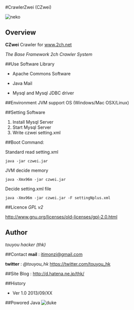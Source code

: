 #CrawlerZwei (CZwei)

![neko](http://cdn-ak.f.st-hatena.com/images/fotolife/t/thk/20130915/20130915193049.jpg)


## Overview


**CZwei** Crawler for www.2ch.net 

*The Base Framework 2ch Crawler System*


##Use Software Library

- Apache Commons Software

- Java Mail

- Mysql and Mysql JDBC driver


##Environment
JVM support OS (Windows/Mac OSX/Linux)


##Setting Software
 1. Install Mysql Server
 2. Start Mysql Server
 3. Write czwei setting.xml


##Boot Command:

Standard read setting.xml

	java -jar czwei.jar

JVM decide memory

	java -Xmx96m -jar czwei.jar

Decide setting.xml file

	java -Xmx96m -jar czwei.jar -F settingNplus.xml


##Licence
*GPL v2*

<http://www.gnu.org/licenses/old-licenses/gpl-2.0.html>


## Author
*touyou hacker (thk)*


##Contact
**mail** : <itimonzi@gmail.com>

**twitter** : *@touyou_hk* <https://twitter.com/touyou_hk>

##Site
Blog : <http://d.hatena.ne.jp/thk/>


##History
- Ver 1.0 2013/09/XX
 
 
##Powored Java
![duke](http://cdn-ak.f.st-hatena.com/images/fotolife/t/thk/20130916/20130916012105.gif)
